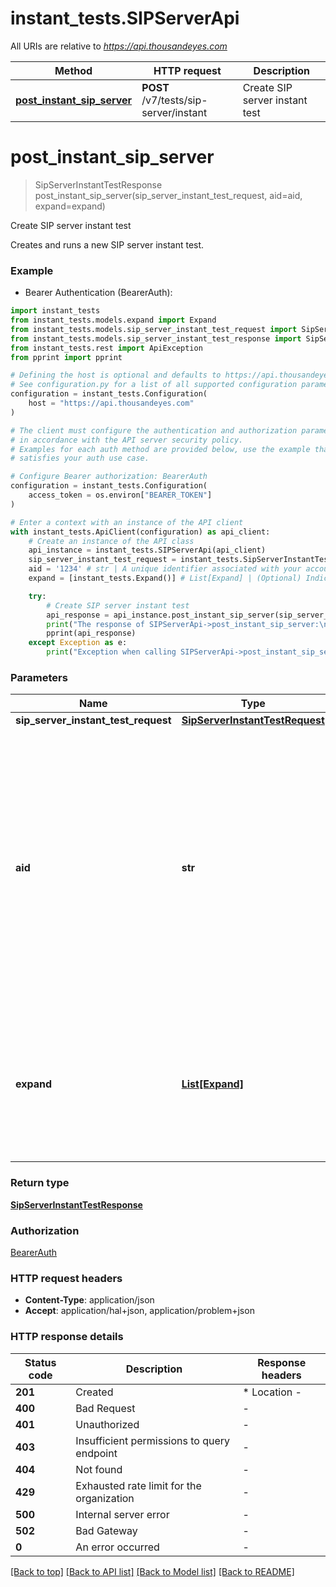 # instant_tests.SIPServerApi

All URIs are relative to *https://api.thousandeyes.com*

Method | HTTP request | Description
------------- | ------------- | -------------
[**post_instant_sip_server**](SIPServerApi.md#post_instant_sip_server) | **POST** /v7/tests/sip-server/instant | Create SIP server instant test


# **post_instant_sip_server**
> SipServerInstantTestResponse post_instant_sip_server(sip_server_instant_test_request, aid=aid, expand=expand)

Create SIP server instant test

Creates and runs a new SIP server instant test.

### Example

* Bearer Authentication (BearerAuth):

```python
import instant_tests
from instant_tests.models.expand import Expand
from instant_tests.models.sip_server_instant_test_request import SipServerInstantTestRequest
from instant_tests.models.sip_server_instant_test_response import SipServerInstantTestResponse
from instant_tests.rest import ApiException
from pprint import pprint

# Defining the host is optional and defaults to https://api.thousandeyes.com
# See configuration.py for a list of all supported configuration parameters.
configuration = instant_tests.Configuration(
    host = "https://api.thousandeyes.com"
)

# The client must configure the authentication and authorization parameters
# in accordance with the API server security policy.
# Examples for each auth method are provided below, use the example that
# satisfies your auth use case.

# Configure Bearer authorization: BearerAuth
configuration = instant_tests.Configuration(
    access_token = os.environ["BEARER_TOKEN"]
)

# Enter a context with an instance of the API client
with instant_tests.ApiClient(configuration) as api_client:
    # Create an instance of the API class
    api_instance = instant_tests.SIPServerApi(api_client)
    sip_server_instant_test_request = instant_tests.SipServerInstantTestRequest() # SipServerInstantTestRequest | 
    aid = '1234' # str | A unique identifier associated with your account group. You can retrieve your `AccountGroupId` from the `/account-groups` endpoint. Note that you must be assigned to the target account group. Specifying this parameter without being assigned to the target account group will result in an error response. (optional)
    expand = [instant_tests.Expand()] # List[Expand] | (Optional) Indicates if the test sub-resources should be expanded. Defaults to no expansion. To expand the `agents` sub-resource, use the query `?expand=agent`. (optional)

    try:
        # Create SIP server instant test
        api_response = api_instance.post_instant_sip_server(sip_server_instant_test_request, aid=aid, expand=expand)
        print("The response of SIPServerApi->post_instant_sip_server:\n")
        pprint(api_response)
    except Exception as e:
        print("Exception when calling SIPServerApi->post_instant_sip_server: %s\n" % e)
```



### Parameters


Name | Type | Description  | Notes
------------- | ------------- | ------------- | -------------
 **sip_server_instant_test_request** | [**SipServerInstantTestRequest**](SipServerInstantTestRequest.md)|  | 
 **aid** | **str**| A unique identifier associated with your account group. You can retrieve your &#x60;AccountGroupId&#x60; from the &#x60;/account-groups&#x60; endpoint. Note that you must be assigned to the target account group. Specifying this parameter without being assigned to the target account group will result in an error response. | [optional] 
 **expand** | [**List[Expand]**](Expand.md)| (Optional) Indicates if the test sub-resources should be expanded. Defaults to no expansion. To expand the &#x60;agents&#x60; sub-resource, use the query &#x60;?expand&#x3D;agent&#x60;. | [optional] 

### Return type

[**SipServerInstantTestResponse**](SipServerInstantTestResponse.md)

### Authorization

[BearerAuth](../README.md#BearerAuth)

### HTTP request headers

 - **Content-Type**: application/json
 - **Accept**: application/hal+json, application/problem+json

### HTTP response details

| Status code | Description | Response headers |
|-------------|-------------|------------------|
**201** | Created |  * Location -  <br>  |
**400** | Bad Request |  -  |
**401** | Unauthorized |  -  |
**403** | Insufficient permissions to query endpoint |  -  |
**404** | Not found |  -  |
**429** | Exhausted rate limit for the organization |  -  |
**500** | Internal server error |  -  |
**502** | Bad Gateway |  -  |
**0** | An error occurred |  -  |

[[Back to top]](#) [[Back to API list]](../README.md#documentation-for-api-endpoints) [[Back to Model list]](../README.md#documentation-for-models) [[Back to README]](../README.md)

